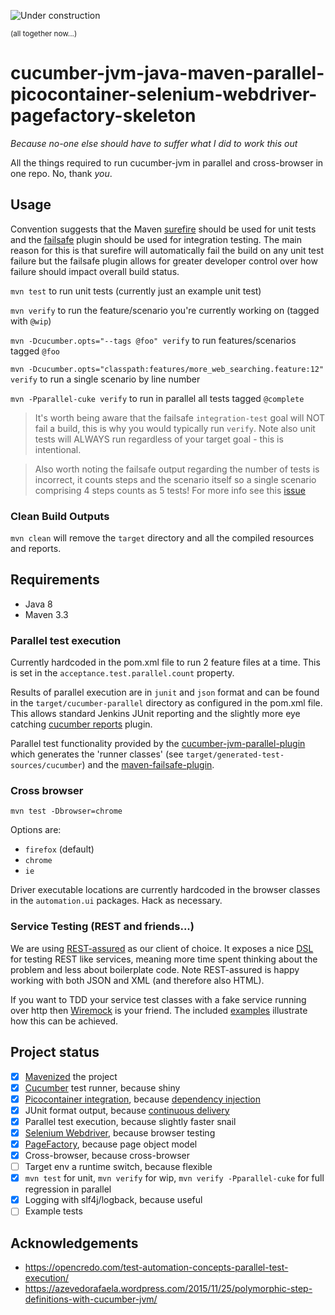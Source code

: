 ![Under construction](https://upload.wikimedia.org/wikipedia/commons/f/f9/Road-under-construction.png "Under construction")

<sup>(all together now...)</sup>

# cucumber-jvm-java-maven-parallel-picocontainer-selenium-webdriver-pagefactory-skeleton
*Because no-one else should have to suffer what I did to work this out*

All the things required to run cucumber-jvm in parallel and cross-browser in one repo. No, thank *you*.

## Usage

Convention suggests that the Maven [surefire](http://maven.apache.org/surefire) should be used for unit tests and the [failsafe](http://maven.apache.org/surefire/maven-failsafe-plugin/usage.html) plugin should be used for integration testing.  The main reason for this is that surefire will automatically fail the build on any unit test failure but the failsafe plugin allows for greater developer control over how failure should impact overall build status.

`mvn test` to run unit tests (currently just an example unit test)

`mvn verify` to run the feature/scenario you're currently working on (tagged with `@wip`)

`mvn -Dcucumber.opts="--tags @foo" verify` to run features/scenarios tagged `@foo`

`mvn -Dcucumber.opts="classpath:features/more_web_searching.feature:12" verify` to run a single scenario by line number

`mvn -Pparallel-cuke verify` to run in parallel all tests tagged `@complete`

> It's worth being aware that the failsafe `integration-test` goal will NOT fail a build, this is why you would typically run `verify`.  Note also unit tests will ALWAYS run regardless of your target goal - this is intentional.

> Also worth noting the failsafe output regarding the number of tests is incorrect, it counts steps and the scenario itself so a single scenario comprising 4 steps counts as 5 tests! For more info see this [issue](https://github.com/cucumber/cucumber-jvm/issues/263)

### Clean Build Outputs

`mvn clean` will remove the `target` directory and all the compiled resources and reports.

## Requirements

- Java 8
- Maven 3.3

### Parallel test execution

Currently hardcoded in the pom.xml file to run 2 feature files at a time. This is set in the
`acceptance.test.parallel.count` property.

Results of parallel execution are in `junit` and `json` format and can be found in the `target/cucumber-parallel` directory as configured in the pom.xml file. This allows standard Jenkins JUnit reporting and the slightly more eye catching [cucumber reports](https://github.com/jenkinsci/cucumber-reports-plugin) plugin.

Parallel test functionality provided by the [cucumber-jvm-parallel-plugin](https://github.com/temyers/cucumber-jvm-parallel-plugin) which generates the 'runner classes' (see `target/generated-test-sources/cucumber`) and the [maven-failsafe-plugin](http://maven.apache.org/surefire/maven-failsafe-plugin/usage.html).

### Cross browser

`mvn test -Dbrowser=chrome`

Options are:

- `firefox` (default)
- `chrome`
- `ie`

Driver executable locations are currently hardcoded in the browser classes in the `automation.ui`
packages. Hack as necessary.

### Service Testing (REST and friends...)

We are using [REST-assured](https://github.com/rest-assured/rest-assured) as our client of choice.  It exposes a nice [DSL](https://en.wikipedia.org/wiki/Domain-specific_language) for testing REST like services, meaning more time spent thinking about the problem and less about boilerplate code. Note REST-assured is happy working with both JSON and XML (and therefore also HTML).

If you want to TDD your service test classes with a fake service running over http then [Wiremock](https://github.com/tomakehurst/wiremock) is your friend.  The included [examples](src/test/java/unit/BBCServiceTest.java) illustrate how this can be achieved.

## Project status

- [x] [Mavenized](https://maven.apache.org/pom.html) the project
- [x] [Cucumber](https://cucumber.io/) test runner, because shiny
- [x] [Picocontainer integration](https://cucumber.io/blog/2015/07/08/polymorphic-step-definitions), because [dependency injection](http://martinfowler.com/articles/injection.html)
- [x] JUnit format output, because [continuous delivery](https://continuousdelivery.com/foundations/test-automation/)
- [x] Parallel test execution, because slightly faster snail
- [x] [Selenium Webdriver](http://www.seleniumhq.org/projects/webdriver/), because browser testing
- [x] [PageFactory](https://github.com/SeleniumHQ/selenium/wiki/PageFactory), because page object model
- [x] Cross-browser, because cross-browser
- [ ] Target env a runtime switch, because flexible
- [x] `mvn test` for unit, `mvn verify` for wip, `mvn verify -Pparallel-cuke` for full regression in parallel
- [x] Logging with slf4j/logback, because useful
- [ ] Example tests

## Acknowledgements

- https://opencredo.com/test-automation-concepts-parallel-test-execution/
- https://azevedorafaela.wordpress.com/2015/11/25/polymorphic-step-definitions-with-cucumber-jvm/
